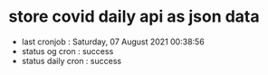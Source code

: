 # store covid daily api as json data

- last cronjob : Saturday, 07 August 2021 00:38:56
- status og cron : success
- status daily cron : success
      
      